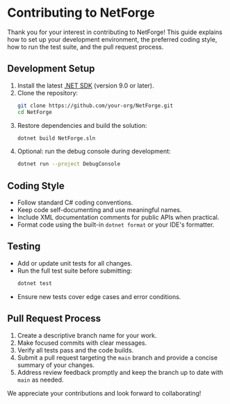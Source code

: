 # Contributing to NetForge

Thank you for your interest in contributing to NetForge! This guide explains how to set up your development environment, the preferred coding style, how to run the test suite, and the pull request process.

## Development Setup

1. Install the latest [.NET SDK](https://dotnet.microsoft.com/en-us/download) (version 9.0 or later).
2. Clone the repository:
   ```bash
   git clone https://github.com/your-org/NetForge.git
   cd NetForge
   ```
3. Restore dependencies and build the solution:
   ```bash
   dotnet build NetForge.sln
   ```
4. Optional: run the debug console during development:
   ```bash
   dotnet run --project DebugConsole
   ```

## Coding Style

- Follow standard C# coding conventions.
- Keep code self-documenting and use meaningful names.
- Include XML documentation comments for public APIs when practical.
- Format code using the built-in `dotnet format` or your IDE's formatter.

## Testing

- Add or update unit tests for all changes.
- Run the full test suite before submitting:
  ```bash
  dotnet test
  ```
- Ensure new tests cover edge cases and error conditions.

## Pull Request Process

1. Create a descriptive branch name for your work.
2. Make focused commits with clear messages.
3. Verify all tests pass and the code builds.
4. Submit a pull request targeting the `main` branch and provide a concise summary of your changes.
5. Address review feedback promptly and keep the branch up to date with `main` as needed.

We appreciate your contributions and look forward to collaborating!
